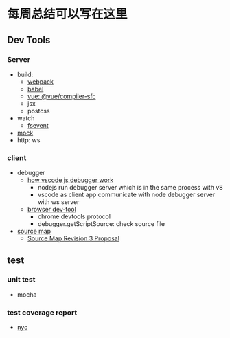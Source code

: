# 每周总结可以写在这里

## Dev Tools

### Server

- build:
  - [webpack](https://github.com/webpack/webpack)
  - [babel](https://babeljs.io/docs/en/usage)
  - [vue: @vue/compiler-sfc](https://github.com/vuejs/vue-next/tree/master/packages/compiler-sfc)
  - jsx
  - postcss
- watch
  - [fsevent](https://github.com/fsevents/fsevents/)
- [mock](https://www.npmjs.com/package/mock)
- http: ws
  
### client

- debugger
  - [how vscode js debugger work](https://nodejs.org/en/docs/guides/debugging-getting-started/)
    - nodejs run debugger server which is in the same process with v8
    - vscode as client app communicate with node debugger server with ws server
  - [browser dev-tool](https://developers.google.com/web/tools/chrome-devtools)
    - chrome devtools protocol
    - debugger.getScriptSource: check source file
- [source map](https://developers.google.com/web/tools/chrome-devtools/javascript/source-maps)
  - [Source Map Revision 3 Proposal](https://docs.google.com/document/d/1U1RGAehQwRypUTovF1KRlpiOFze0b-_2gc6fAH0KY0k/preview#heading=h.1ce2c87bpj24)

## test

### unit test

- mocha

### test coverage report

- [nyc](https://www.npmjs.com/package/nyc)